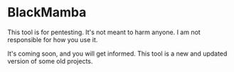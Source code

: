 # BlackMamba
This tool is for pentesting. It's not meant to harm anyone. I am not responsible for how you use it.

It's coming soon, and you will get informed.
This tool is a new and updated version of some old projects.
